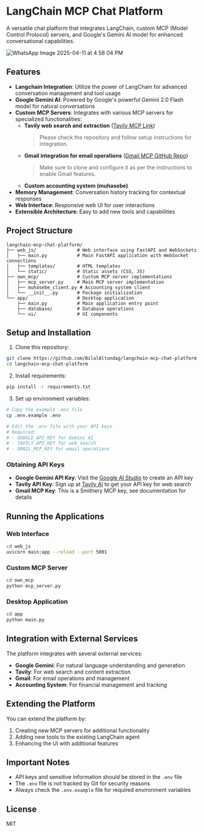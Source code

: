 # LangChain MCP Chat Platform

A versatile chat platform that integrates LangChain, custom MCP (Model Control Protocol) servers, and Google's Gemini AI model for enhanced conversational capabilities.

![WhatsApp Image 2025-04-11 at 4 58 04 PM](https://github.com/user-attachments/assets/1fc93db4-9cc9-4fde-9a2b-fa3b77615682)

## Features

- **Langchain Integration**: Utilize the power of LangChain for advanced conversation management and tool usage  
- **Google Gemini AI**: Powered by Google's powerful Gemini 2.0 Flash model for natural conversations  
- **Custom MCP Servers**: Integrates with various MCP servers for specialized functionalities:
  - **Tavily web search and extraction** ([Tavily MCP Link](https://smithery.ai/server/@tavily-ai/tavily-mcp))  
    > Please check the repository and follow setup instructions for integration.
  - **Gmail integration for email operations** ([Gmail MCP GitHub Repo](https://github.com/GongRzhe/Gmail-MCP-Server))  
    > Make sure to clone and configure it as per the instructions to enable Gmail features.
  - **Custom accounting system (muhasebe)**
- **Memory Management**: Conversation history tracking for contextual responses  
- **Web Interface**: Responsive web UI for user interactions  
- **Extensible Architecture**: Easy to add new tools and capabilities  


## Project Structure

```
langchain-mcp-chat-platform/
├── web_js/               # Web interface using FastAPI and WebSockets
│   ├── main.py           # Main FastAPI application with WebSocket connections
│   ├── templates/        # HTML templates
│   └── static/           # Static assets (CSS, JS)
├── own_mcp/              # Custom MCP server implementations
│   ├── mcp_server.py     # Main MCP server implementation
│   ├── muhasebe_client.py # Accounting system client
│   └── __init__.py       # Package initialization
└── app/                  # Desktop application
    ├── main.py           # Main application entry point
    ├── database/         # Database operations
    └── ui/               # UI components
```

## Setup and Installation

1. Clone this repository:
```bash
git clone https://github.com/BilalAltundag/langchain-mcp-chat-platform.git
cd langchain-mcp-chat-platform
```

2. Install requirements:
```bash
pip install -r requirements.txt
```

3. Set up environment variables:
```bash
# Copy the example .env file
cp .env.example .env

# Edit the .env file with your API keys
# Required:
# - GOOGLE_API_KEY for Gemini AI
# - TAVILY_API_KEY for web search
# - GMAIL_MCP_KEY for email operations
```

### Obtaining API Keys

- **Google Gemini API Key**: Visit the [Google AI Studio](https://ai.google.dev/) to create an API key
- **Tavily API Key**: Sign up at [Tavily AI](https://tavily.com/) to get your API key for web search
- **Gmail MCP Key**: This is a Smithery MCP key, see documentation for details

## Running the Applications

### Web Interface
```bash
cd web_js
uvicorn main:app --reload --port 5001
```

### Custom MCP Server
```bash
cd own_mcp
python mcp_server.py
```

### Desktop Application
```bash
cd app
python main.py
```

## Integration with External Services

The platform integrates with several external services:

- **Google Gemini**: For natural language understanding and generation
- **Tavily**: For web search and content extraction
- **Gmail**: For email operations and management
- **Accounting System**: For financial management and tracking

## Extending the Platform

You can extend the platform by:

1. Creating new MCP servers for additional functionality
2. Adding new tools to the existing LangChain agent
3. Enhancing the UI with additional features

## Important Notes

- API keys and sensitive information should be stored in the `.env` file
- The `.env` file is not tracked by Git for security reasons
- Always check the `.env.example` file for required environment variables

## License

MIT 
